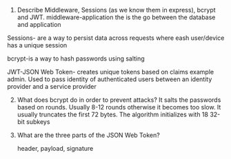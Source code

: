 <!-- Answers to the Short Answer Essay Questions go here -->

1.  Describe Middleware, Sessions (as we know them in express), bcrypt and JWT.
middleware-application the is the go between the database and application

Sessions- are a way to persist data across requests where eash user/device has a unique session

bcrypt-is a way to hash passwords using salting

JWT-JSON Web Token- creates unique tokens based on claims example admin. Used to pass identity of authenticated users between an identity provider and a service provider

2.  What does bcrypt do in order to prevent attacks?
It salts the passwords based on rounds. Usually 8-12 rounds otherwise it becomes too slow. It usually truncates the first 72 bytes. The algorithm initializes with 18 32-bit subkeys

3.  What are the three parts of the JSON Web Token?

    header, payload, signature

